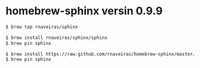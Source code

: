 homebrew-sphinx versin 0.9.9 
===============

```bash 
$ brew tap rnaveiras/sphinx 

$ brew install rnaveiras/sphinx/sphinx
$ brew pin sphinx
```

```bash 
$ brew install https://raw.github.com/rnaveiras/homebrew-sphinx/master/sphinx.rb
$ brew pin sphinx
```
